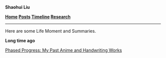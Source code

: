 **Shaohui Liu**

**[Home](index.html)    [Posts](posts.html)    [Timeline](timeline.html)    [Research](research.html)**

---

Here are some Life Moment and Summaries.

**Long time ago**

[Phased Progress: My Past Anime and Handwriting Works](./timeline/my-painting-work-0.html)

